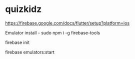 # quizkidz

https://firebase.google.com/docs/flutter/setup?platform=ios

Emulator install - sudo npm i -g firebase-tools

firebase init

firebase emulators:start
